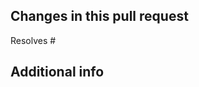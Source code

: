 <!--

Before working on a contribution, you must determine on which branch you need to work:
- Bug fix: choose the latest maintenance branch `10.5`
- Feature/Improvement: choose `11.x` 

> All bug fixes merged into the latest maintenance branch are also merged to the current dev branch (`11.x`) on a regular basis.

## Please make sure your PR complies with all of the following points: 
- [ ] Read and accept our [contributing guidelines](/CONTRIBUTING.md) before you submit a PR.
- [ ] Features need to be proper documented in `doc/` 
- [ ] Bugfixes need a short guide how to reproduce them -> target branch is the oldest supported maintenance branch, e.g. `10.0` (see Readme.md for the list of supported versions)
- [ ] Meet all coding standards (see PhpStan actions) 

**Don't submit a PR if it doesn't comply, it'll be closed without a comment!**
-->  
  

## Changes in this pull request  
Resolves #

## Additional info  

